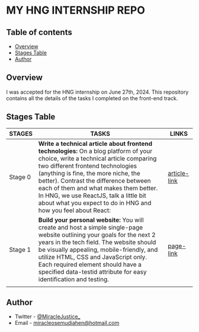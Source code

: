 
# MY HNG INTERNSHIP REPO


## Table of contents
- [Overview](#overview)
- [Stages Table](#stages-table)
- [Author](#author)



## Overview

I was accepted for the HNG internship on June 27th, 2024. This repository contains all the details of the tasks I completed on the front-end track.







## Stages Table

| STAGES | TASKS  | LINKS |
| --------------- | --------------- | -------------- |
| Stage 0   | **Write a technical article about frontend technologies:** On a blog platform of your choice, write a technical article comparing two different frontend technologies (anything is fine, the more niche, the better). Contrast the difference between each of them and what makes them better. In HNG, we use ReactJS, talk a little bit about what you expect to do in HNG and how you feel about React: |  [article-link](https://dev.to/miraclejustice/starting-your-front-end-journey-choosing-the-right-technologies-2jo7)  |        
| Stage 1   | **Build your personal website:** You will create and host a simple single-page website outlining your goals for the next 2 years in the tech field. The website should be visually appealing, mobile-friendly, and utilize HTML, CSS and JavaScript only. Each required element should have a specified data-testid attribute for easy identification and testing. | [page-link](https://mj-stageonetask.netlify.app/) |
|                 |                    |               |








## Author
- Twitter - [@MiracleJustice_](https://twitter.com/miraclejustice_)
- Email  -  [miracleosemudiahen@hotmail.com](mailto:miracleosemudiahen@hotmail.com)